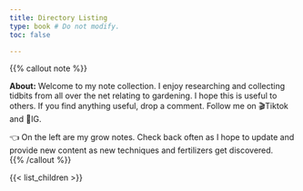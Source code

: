 ```yaml
---
title: Directory Listing
type: book # Do not modify.
toc: false

---
```

{{% callout note %}}

**About:** Welcome to my note collection. I enjoy researching and collecting tidbits from all over the net relating to gardening. I hope this is useful to others. If you find anything useful, drop a comment. Follow me on 🎬Tiktok and 📸IG. 


👈 On the left are my grow notes. Check back often as I hope to update and provide new content as new techniques and fertilizers get discovered.  
{{% /callout %}}

{{< list_children >}}